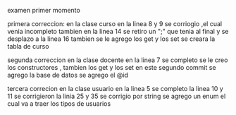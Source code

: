 examen primer momento 

primera correccion:
en la clase curso 
en la linea 8 y 9 se corriogio ,el cual venia incompleto 
tambien en la linea 14 se retiro un ";" que tenia al final y se desplazo a la linea 16 
tambien se le agrego los get y los set 
se creara la tabla de curso 


segunda correccion 
en la clase docente 
en la linea 7 se completo 
se le creo los constructores , tambien los get y los set 
 en este segundo commit se agrego la base de datos 
se agrego el @id 

tercera correcion 
en la clase usuario
en la linea 5 se completo 
la linea 10 y 11 se corrigieron 
la linia 25 y 35 se corrigio por string 
se agrego un enum el cual va a traer los tipos de usuarios 
